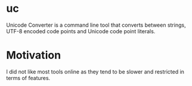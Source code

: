 # uc

Unicode Converter is a command line tool that converts between strings, UTF-8 encoded code points and Unicode code point literals. 

# Motivation
I did not like most tools online as they tend to be slower and restricted in terms of features.

